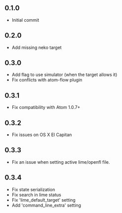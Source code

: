 ## 0.1.0
* Initial commit

## 0.2.0
* Add missing neko target

## 0.3.0
* Add flag to use simulator (when the target allows it)
* Fix conflicts with atom-flow plugin

## 0.3.1
* Fix compatibility with Atom 1.0.7+

## 0.3.2
* Fix issues on OS X El Capitan

## 0.3.3
* Fix an issue when setting active lime/openfl file.

## 0.3.4
* Fix state serialization
* Fix search in lime status
* Fix 'lime_default_target' setting
* Add 'command_line_extra' setting
